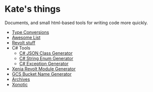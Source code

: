 # Kate's things

Documents, and small html-based tools for writing code more quickly.

- [Type Conversions](Type%20Conversions)
- [Awesome List](Awesome)
- [Revolt stuff](Revolt)
- C# Tools
  - [C# JSON Class Generator](typegen.html)
  - [C# String Enum Generator](enumgen.html)
  - [C# Exception Generator](csharp-exception-generator.html)
- [Xenia Revolt Module Generator](xenia-revolt-modulegen.html)
- [GCS Bucket Name Generator](gcs-bucketname-generator.html)
- [Archives](Archives)
- [Xonotic](Xonotic)